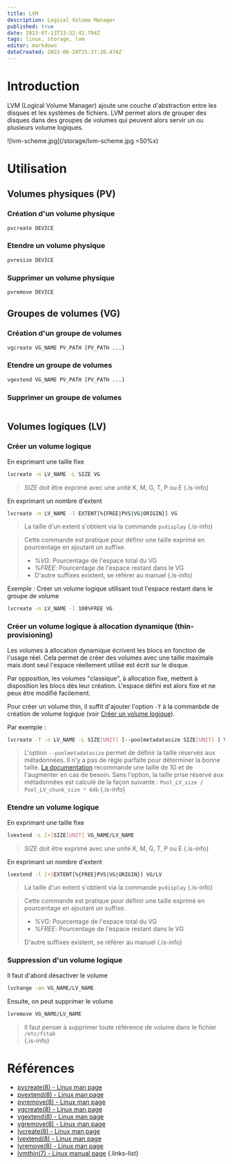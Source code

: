 ```yaml
---
title: LVM
description: Logical Volume Manager
published: true
date: 2023-07-13T13:52:41.794Z
tags: linux, storage, lvm
editor: markdown
dateCreated: 2023-06-20T15:37:26.474Z
---
```


# Introduction
LVM (Logical Volume Manager) ajoute une couche d'abstraction entre les disques et les systèmes de fichiers. LVM permet alors de grouper des disques dans des groupes de volumes qui peuvent alors servir un ou plusieurs volume logiques.

![lvm-scheme.jpg](/storage/lvm-scheme.jpg =50%x)

# Utilisation
## Volumes physiques (PV)
### Création d'un volume physique
```bash
pvcreate DEVICE
```

### Etendre un volume physique
```bash
pvresize DEVICE
```

### Supprimer un volume physique
```bash
pvremove DEVICE
```

## Groupes de volumes (VG)
### Création d'un groupe de volumes
```bash
vgcreate VG_NAME PV_PATH [PV_PATH ...]
```

### Etendre un groupe de volumes
```bash
vgextend VG_NAME PV_PATH [PV_PATH ...]
```

### Supprimer un groupe de volumes
```bash
```

## Volumes logiques (LV)
### Créer un volume logique
En exprimant une taille fixe
```bash
lvcreate -n LV_NAME -L SIZE VG 
```
> *SIZE* doit être exprimé avec une unité K, M, G, T, P ou E
{.is-info}

En exprimant un nombre d'extent
```bash
lvcreate -n LV_NAME -l EXTENT[%{FREE|PVS|VG|ORIGIN}] VG 
```

> La taille d'un extent s'obtient via la commande `pvdisplay`
{.is-info}

> Cette commande est pratique pour définir une taille exprimé en pourcentage en ajoutant un suffixe.
> - *%VG*: Pourcentage de l'espace total du VG
> - *%FREE*: Pourcentage de l'espace restant dans le VG
> - D'autre suffixes existent, se référer au manuel
{.is-info}


Exemple : Créer un volume logique utilisant tout l'espace restant dans le groupe de volume
```bash
lvcreate -n LV_NAME -l 100%FREE VG 
```
### Créer un volume logique à allocation dynamique (thin-provisioning)
Les volumes à allocation dynamique écrivent les blocs en fonction de l'usage réel. Cela permet de créer des volumes avec une taille maximale mais dont seul l'espace réellement utilisé est écrit sur le disque. 

Par opposition, les volumes "classique", à allocation fixe, mettent à disposition les blocs dès leur création. L'espace défini est alors fixe et ne peux être modifié facilement.

Pour créer un volume thin, il suffit d'ajouter l'option `-T` à la commanbde de création de volume logique (voir [Créer un volume logique](/storage/lvm#créer-un-volume-logique)).

Par exemple :
```bash
lvcreate -T -n LV_NAME -L SIZE[UNIT] [--poolmetadatasize SIZE[UNIT] ] VG
```
> L'option `--poolmetadatasize` permet de définir la taille réservés aux métadonnées. Il n'y a pas de règle parfaite pour déterminer la bonne taille. [La documentation](https://man7.org/linux/man-pages/man7/lvmthin.7.html) recommande une taille de 1G et de l'augmenter en cas de besoin. Sans l'option, la taille prise réservé aux métadonnées est calculé de la façon suivante : `Pool_LV_size / Pool_LV_chunk_size * 64b`
{.is-info}

### Etendre un volume logique
En exprimant une taille fixe
```bash
lvextend -L [+]SIZE[UNIT] VG_NAME/LV_NAME 
```
> *SIZE* doit être exprimé avec une unité K, M, G, T, P ou E
{.is-info}

En exprimant un nombre d'extent
```bash
lvextend -l [+]EXTENT[%{FREE|PVS|VG|ORIGIN}] VG/LV 
```
> La taille d'un extent s'obtient via la commande `pvdisplay`
{.is-info}

> Cette commande est pratique pour définir une taille exprimé en pourcentage en ajoutant un suffixe.
> - *%VG*: Pourcentage de l'espace total du VG
> - *%FREE*: Pourcentage de l'espace restant dans le VG
>
> D'autre suffixes existent, se référer au manuel
{.is-info}

### Suppression d'un volume logique
Il faut d'abord désactiver le volume
```bash
lvchange -an VG_NAME/LV_NAME 
```

Ensuite, on peut supprimer le volume
```bash
lvremove VG_NAME/LV_NAME 
```
> Il faut penser à supprimer toute référence de volume dans le fichier `/etc/fstab`  
{.is-info}

# Références

- [pvcreate(8) - Linux man page](https://linux.die.net/man/8/pvcreate)
- [pvextend(8) - Linux man page](https://linux.die.net/man/8/pvextend)
- [pvremove(8) - Linux man page](https://linux.die.net/man/8/pvremove)
- [vgcreate(8) - Linux man page](https://linux.die.net/man/8/vgcreate)
- [vgextend(8) - Linux man page](https://linux.die.net/man/8/vgextend)
- [vgremove(8) - Linux man page](https://linux.die.net/man/8/vgremove)
- [lvcreate(8) - Linux man page](https://linux.die.net/man/8/lvcreate)
- [lvextend(8) - Linux man page](https://linux.die.net/man/8/lvextend)
- [lvremove(8) - Linux man page](https://linux.die.net/man/8/lvremove)
- [lvmthin(7) - Linux manual page](https://man7.org/linux/man-pages/man7/lvmthin.7.html)
{.links-list}
